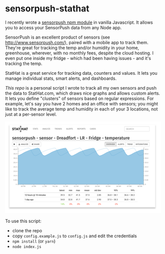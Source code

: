 # sensorpush-stathat

I recently wrote a [sensorpush npm module](https://www.npmjs.com/package/sensorpush) in vanilla Javascript. It allows you to access your SensorPush data from any Node app.

SensorPush is an excellent product of sensors (see http://www.sensorpush.com/), paired with a mobile app to track them. They're great for tracking the temp and/or humidity in your home, greenhouse, wherever, with no monthly fees, despite the cloud hosting. I even put one inside my fridge - which had been having issues - and it's tracking the temp.

StatHat is a great service for tracking data, counters and values. It lets you manage individual stats, smart alerts, and dashboards.

_This repo_ is a personal script I wrote to track all my own sensors and push the data to StatHat.com, which draws nice graphs and allows custom alerts. It lets you define "clusters" of sensors based on regular expressions. For example, let's say you have 2 homes and an office with sensors; you might like to track the average temp and humidity in each of your 3 locations, not just at a per-sensor level.

![](https://github.com/malgorithms/sensorpush-stathat/raw/master/media/stathat.png)

To use this script:

- clone the repo
- copy `config.example.js` to `config.js` and edit the credentials
- `npm install` (or `yarn`)
- `node index.js`
